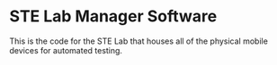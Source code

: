 # STE Lab Manager Software

This is the code for the STE Lab that houses all of the physical mobile devices for automated testing.